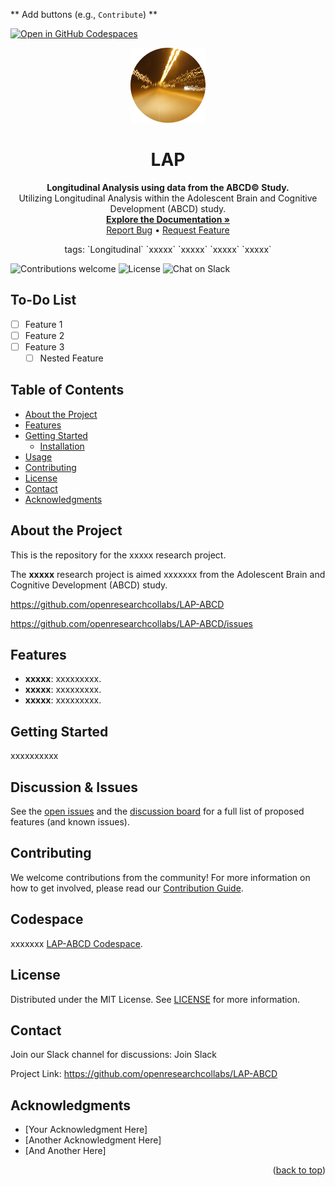 ** Add buttons (e.g., `Contribute`) **

<a name="readme-top"></a>

[![Open in GitHub Codespaces](https://github.com/codespaces/badge.svg)](https://codespaces.new/openresearchcollabs/midFEMA?quickstart=1)

<p align="center">
  <a href="https://github.com/openresearchcollabs/LAP-ABCD">
    <img src="img/lights.png" alt="Logo" width="120" height="120"/>
  </a>
</p>

<h1 align="center">LAP</h1>

<p align="center">
  <strong>Longitudinal Analysis using data from the ABCD© Study.</strong>
  <br />
  Utilizing Longitudinal Analysis within the Adolescent Brain and Cognitive Development (ABCD) study.
  <br />
  <a href="https://github.com/openresearchcollabs/LAP-ABCD"><strong>Explore the Documentation »</strong></a>
  <br />
  <a href="https://github.com/openresearchcollabs/LAP-ABCD/issues">Report Bug</a> •
  <a href="https://github.com/openresearchcollabs/LAP-ABCD/issues">Request Feature</a>
</p>

<p align="center">
tags: `Longitudinal` `xxxxx` `xxxxx` `xxxxx` `xxxxx`
</p>

![Contributions welcome](https://img.shields.io/badge/contributions-welcome-brightgreen.svg)
![License](https://img.shields.io/badge/license-MIT-blue.svg)
![Chat on Slack](https://img.shields.io/badge/chat-on%20slack-yellow.svg)

## To-Do List

- [ ] Feature 1
- [ ] Feature 2
- [ ] Feature 3
    - [ ] Nested Feature

## Table of Contents
- [About the Project](#about-the-project)
- [Features](#features)
- [Getting Started](#getting-started)
  - [Installation](#installation)
- [Usage](#usage)
- [Contributing](#contributing)
- [License](#license)
- [Contact](#contact)
- [Acknowledgments](#acknowledgments)

## About the Project

This is the repository for the xxxxx research project. 

The **xxxxx** research project is aimed xxxxxxx from the Adolescent Brain and Cognitive Development (ABCD) study.

https://github.com/openresearchcollabs/LAP-ABCD

https://github.com/openresearchcollabs/LAP-ABCD/issues

## Features

- **xxxxx**: xxxxxxxxx.
- **xxxxx**: xxxxxxxxx.
- **xxxxx**: xxxxxxxxx.

## Getting Started
xxxxxxxxxx

## Discussion & Issues
See the [open issues](https://github.com/github_username/repo_name/issues) and the [discussion board](https://github.com/github_username/repo_name/discussion) for a full list of proposed features (and known issues).

## Contributing
We welcome contributions from the community! For more information on how to get involved, please read our [Contribution Guide](/docs/Contributing.md).

## Codespace
xxxxxxx [LAP-ABCD Codespace](/docs/Codespaces-Setup.md). 

## License
Distributed under the MIT License. See [LICENSE](/docs/LICENSE) for more information.

## Contact
Join our Slack channel for discussions: Join Slack

Project Link: https://github.com/openresearchcollabs/LAP-ABCD

## Acknowledgments
- [Your Acknowledgment Here]
- [Another Acknowledgment Here]
- [And Another Here]

<p align="right">(<a href="#readme-top">back to top</a>)</p>





